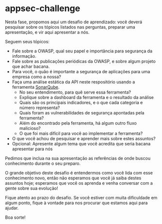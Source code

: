 # appsec-challenge

Nesta fase, propomos aqui um desafio de aprendizado: você deverá pesquisar sobre os tópicos listados nas perguntas, preparar uma apresentação, e vir aqui apresentar a nós. 

Seguem seus tópicos:

  - Fale sobre a OWASP, qual seu papel e importância para segurança da informação.
  - Fale sobre as publicações periódicas da OWASP, e sobre algum projeto que achar bacana.
  - Para você, o quão é importante a segurança de aplicações para uma empresa como a nossa?
  - Faça uma análise estática da API neste respositório usando a ferramenta [SonarQube](https://sonarcloud.io/about). 
    - No seu entendimento, para quê serve essa ferramenta?
    - Explique sobre a dashboard da ferramenta e o resultado da análise
    - Quais são os principais indicadores, e o que cada categoria e número representa?    
    - Quais foram as vulnerabilidades de segurança apontadas pela ferramenta?
    - Além do encontrado pela ferramenta, há algum outro fluxo malicioso?
    - O que foi mais difícil para você ao implementar a ferramenta?
  - O que você achou de pesquisar e aprender mais sobre estes assuntos?
  - Opcional: Apresente algum tema que você acredita que seria bacana apresentar para nós

Pedimos que inclua na sua apresentação as referências de onde buscou conhecimento durante o seu preparo. 

O grande objetivo deste desafio é entendermos como você lida com esse conhecimento novo, então não esperamos que você já saiba destes assuntos hoje; esperamos que você os aprenda e venha conversar com a gente sobre sua evolução! 

Fique atento ao prazo do desafio. Se você estiver com muita dificuldade em algum ponto, fique à vontade para nos procurar que estamos aqui para ajudar.

Boa sorte!

